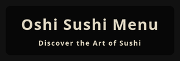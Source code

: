 <!DOCTYPE html>
<html lang="en">
<head>
  <meta charset="UTF-8" />
  <meta name="viewport" content="width=device-width, initial-scale=1.0, maximum-scale=1.0, user-scalable=no" />
  <title>Oshi Sushi Menu</title>
  <style>
    * {
      box-sizing: border-box;
    }
    html, body {
      margin: 0;
      padding: 0;
      width: 100%;
      height: 100%;
      font-family: 'Segoe UI', Tahoma, Geneva, Verdana, sans-serif;
      background-color: #111;
      color: #fff;
      text-align: center;
    }
    body {
      overflow-x: hidden;
    }
    .header {
      background-image: url('https://i.postimg.cc/yxhLLVdm/Untitled-2-01.jpg');
      background-repeat: no-repeat;
      background-position: center;
      background-size: cover;
      min-height: 100vh;
      display: flex;
      align-items: center;
      justify-content: center;
      color: #e0d8c3;
      padding: 20px;
    }
    .header h1 {
      background-color: rgba(0, 0, 0, 0.6);
      padding: 20px 40px;
      border-radius: 12px;
      font-size: 40px;
      letter-spacing: 2px;
    }
    .section {
      background-color: rgba(0, 0, 0, 0.75);
      margin: 30px auto;
      padding: 30px;
      border-radius: 16px;
      max-width: 1000px;
      width: 90%;
      box-shadow: 0 0 25px rgba(0, 0, 0, 0.4);
    }
    h2 {
      color: #f5f5dc;
      font-size: 26px;
      margin-bottom: 20px;
    }
    a.button {
      display: inline-flex;
      align-items: center;
      justify-content: center;
      gap: 10px;
      padding: 14px 30px;
      margin: 10px;
      background-color: #222;
      color: #f5f5dc;
      text-decoration: none;
      border-radius: 10px;
      font-size: 18px;
      transition: all 0.3s ease;
      flex-wrap: nowrap;
    }
    a.button:hover {
      background-color: #444;
    }
    a.button img {
      width: 22px;
      height: 22px;
    }
    @media (max-width: 768px) {
      .header {
        min-height: 60vh;
        background-size: cover;
        padding: 15px;
      }
      .header h1 {
        font-size: 24px;
        padding: 12px 16px;
      }
      .section {
        padding: 20px;
      }
      h2 {
        font-size: 20px;
      }
      a.button {
        padding: 10px 16px;
        font-size: 14px;
        flex-direction: row;
      }
      a.button img {
        width: 18px;
        height: 18px;
      }
    }
  </style>
</head>
<body>
  <div class="header">
    <h1>Oshi Sushi Menu<br /><span style='font-size: 18px; display: block; margin-top: 10px;'>Discover the Art of Sushi</span></h1>
  </div>

  <div class="section">
    <h2>📄 Food Menu</h2>
    <a class="button" href="https://drive.google.com/file/d/1SndZcR7eCBOQ6hZtfWYMMTNboSFsdfkI/view" target="_blank">View Food Menu</a>
  </div>

  <div class="section">
    <h2>🥤 Drinks Menu</h2>
    <a class="button" href="https://drive.google.com/file/d/12mxQ94gGYojYrIMFp949rAEe4qHdLYlF/view" target="_blank">View Drinks Menu</a>
  </div>

  <div class="section">
    <h2>📱 Contact Us</h2>
    <a class="button" href="https://wa.me/201050990997" target="_blank">WhatsApp</a>
    <a class="button" href="tel:01050990997">Call Us</a>
  </div>

  <div class="section">
    <h2>🛵 Order on Talabat</h2>
    <p style="color: #f5f5dc; font-size: 18px;">We are available on <strong>Talabat App</strong>. Search for "Oshi Sushi" and order now!</p>
    <a class="button" href="https://www.talabat.com/egypt" target="_blank">Open Talabat</a>
  </div>

  <div class="section">
    <h2>📍 Location</h2>
    <a class="button" href="https://g.co/kgs/oVGmhry" target="_blank">Open on Maps</a>
  </div>

  <div class="section">
    <h2>Follow Us</h2>
    <a class="button" href="https://www.instagram.com/oshi.sushi.eg?igsh=ZDhhN3lkZDFkcXYw" target="_blank">
      <img src="https://cdn-icons-png.flaticon.com/512/2111/2111463.png" alt="Instagram" />Instagram
    </a>
    <a class="button" href="https://www.tiktok.com/@oshi.sushi.eg?_t=ZS-8xE8a3vlilt&amp;_r=1" target="_blank">
      <img src="https://cdn-icons-png.flaticon.com/512/3046/3046122.png" alt="TikTok" />TikTok
    </a>
    <a class="button" href="https://www.facebook.com/share/1GLm1aJWXZ/" target="_blank">
      <img src="https://cdn-icons-png.flaticon.com/512/733/733547.png" alt="Facebook" />Facebook
    </a>
  </div>
</body>
</html>
